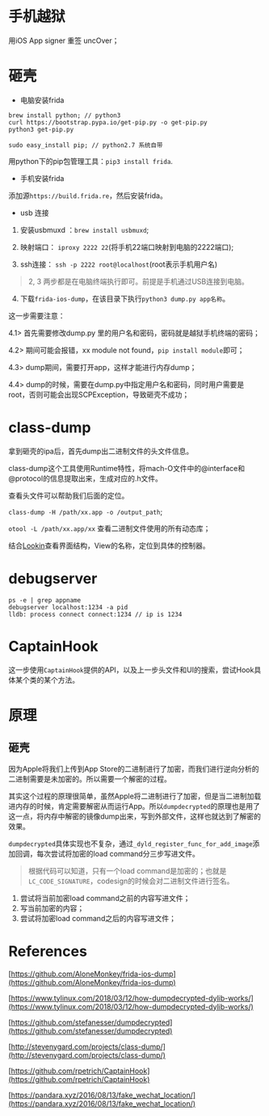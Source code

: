 
# 手机越狱

用iOS App signer 重签 uncOver；

# 砸壳

- 电脑安装frida

```
brew install python; // python3
curl https://bootstrap.pypa.io/get-pip.py -o get-pip.py
python3 get-pip.py
```

```
sudo easy_install pip; // python2.7 系统自带
```

用python下的pip包管理工具：`pip3 install frida`.

- 手机安装frida

添加源`https://build.frida.re`，然后安装frida。

- usb 连接

1. 安装usbmuxd ：`brew install usbmuxd`;

2. 映射端口： `iproxy 2222 22`(将手机22端口映射到电脑的2222端口);

3. ssh连接： `ssh -p 2222 root@localhost`(root表示手机用户名)

> 2, 3 两步都是在电脑终端执行即可。前提是手机通过USB连接到电脑。

4. 下载`frida-ios-dump`，在该目录下执行`python3 dump.py app名称`。

这一步需要注意：

4.1> 首先需要修改dump.py 里的用户名和密码，密码就是越狱手机终端的密码；

4.2> 期间可能会报错，xx module not found，`pip install module`即可；

4.3> dump期间，需要打开app，这样才能进行内存dump；

4.4> dump的时候，需要在dump.py中指定用户名和密码，同时用户需要是root，否则可能会出现SCPException，导致砸壳不成功；

# class-dump

拿到砸壳的ipa后，首先dump出二进制文件的头文件信息。

class-dump这个工具使用Runtime特性，将mach-O文件中的@interface和@protocol的信息提取出来，生成对应的.h文件。

查看头文件可以帮助我们后面的定位。

`class-dump -H /path/xx.app -o /output_path`;

`otool -L /path/xx.app/xx` 查看二进制文件使用的所有动态库；

结合[Lookin](https://lookin.work/)查看界面结构，View的名称，定位到具体的控制器。

# debugserver 

```
ps -e | grep appname
debugserver localhost:1234 -a pid
lldb: process connect connect:1234 // ip is 1234
```

# CaptainHook

这一步使用`CaptainHook`提供的API，以及上一步头文件和UI的搜索，尝试Hook具体某个类的某个方法。

# 原理

## 砸壳

因为Apple将我们上传到App Store的二进制进行了加密，而我们进行逆向分析的二进制需要是未加密的。所以需要一个解密的过程。

其实这个过程的原理很简单，虽然Apple将二进制进行了加密，但是当二进制加载进内存的时候，肯定需要解密从而运行App。所以`dumpdecrypted`的原理也是用了这一点，将内存中解密的镜像dump出来，写到外部文件，这样也就达到了解密的效果。

`dumpdecrypted`具体实现也不复杂，通过`_dyld_register_func_for_add_image`添加回调，每次尝试将加密的load command分三步写进文件。

> 根据代码可以知道，只有一个load command是加密的；也就是`LC_CODE_SIGNATURE`，codesign的时候会对二进制文件进行签名。

1. 尝试将当前加密load command之前的内容写进文件；
2. 写当前加密的内容；
3. 尝试将加密load command之后的内容写进文件；

# References

[https://github.com/AloneMonkey/frida-ios-dump](https://github.com/AloneMonkey/frida-ios-dump)

[https://www.tylinux.com/2018/03/12/how-dumpdecrypted-dylib-works/](https://www.tylinux.com/2018/03/12/how-dumpdecrypted-dylib-works/)

[https://github.com/stefanesser/dumpdecrypted](https://github.com/stefanesser/dumpdecrypted)

[http://stevenygard.com/projects/class-dump/](http://stevenygard.com/projects/class-dump/)

[https://github.com/rpetrich/CaptainHook](https://github.com/rpetrich/CaptainHook)

[https://pandara.xyz/2016/08/13/fake_wechat_location/](https://pandara.xyz/2016/08/13/fake_wechat_location/)
